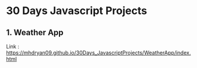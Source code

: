 # 30 Days Javascript Projects

## 1. Weather App
Link : https://mhdryan09.github.io/30Days_JavascriptProjects/WeatherApp/index.html
